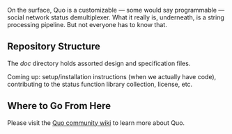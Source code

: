 On the surface, Quo is a customizable &mdash; some would say programmable &mdash; social
network status demultiplexer.  What it really is, underneath, is a string
processing pipeline.  But not everyone has to know that.

## Repository Structure

The *doc* directory holds assorted design and specification files.

Coming up: setup/installation instructions (when we actually have code),
contributing to the status function library collection, license, etc.

## Where to Go From Here

Please visit the [Quo community wiki](https://github.com/dondi/quo/wiki) to learn more about Quo.
